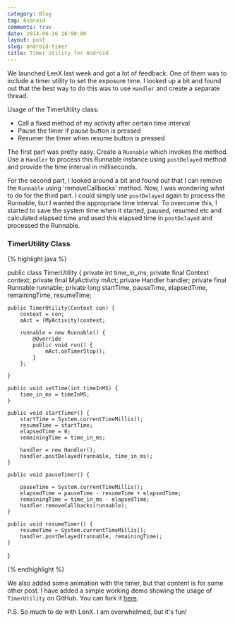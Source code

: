 ```yaml
---
category: Blog
tag: Android
comments: true
date: 2014-06-16 16:00:00
layout: post
slug: android-timer
title: Timer Utility for Android
---
```


We launched LenX last week and got a lot of feedback. One of them was to include a timer utility to set the exposure time. I looked up a bit and found out that the best way to do this was to use `Handler` and create a separate thread.

Usage of the TimerUtility class:

 - Call a fixed method of my activity after certain time interval
 - Pause the timer if pause button is pressed
 - Resumer the timer when resume button is pressed

The first part was pretty easy. Create a `Runnable` which invokes the method. Use a `Handler` to process this Runnable instance using `postDelayed` method and provide the time interval in milliseconds.

For the second part, I looked around a bit and found out that I can remove the `Runnable` using 'removeCallbacks' method. Now, I was wondering what to do for the third part. I could simply use `postDelayed` again to process the Runnable, but I wanted the appropriate time interval. To overcome this, I started to save the system time when it started, paused, resumed etc and calculated elapsed time and used this elapsed time in `postDelayed` and processed the Runnable.


### TimerUtility Class

{% highlight java %}

public class TimerUtility {
    private int time_in_ms;
    private final Context context;
    private final MyActivity mAct;
    private Handler handler;
    private final Runnable runnable;
    private long startTime, pauseTime, elapsedTime, remainingTime, resumeTime;

    public TimerUtility(Context con) {
        context = con;
        mAct = (MyActivity)context;

        runnable = new Runnable() {
            @Override
            public void run() {
                mAct.onTimerStop();
            }
        };

    }

    public void setTime(int timeInMS) {
        time_in_ms = timeInMS;
    }
    
    public void startTimer() {
        startTime = System.currentTimeMillis();
        resumeTime = startTime;
        elapsedTime = 0;
        remainingTime = time_in_ms;

        handler = new Handler();
        handler.postDelayed(runnable, time_in_ms);
    }

    public void pauseTimer() {
        
        pauseTime = System.currentTimeMillis();
        elapsedTime = pauseTime - resumeTime + elapsedTime;
        remainingTime = time_in_ms - elapsedTime;
        handler.removeCallbacks(runnable);
    }

    public void resumeTimer() {
        resumeTime = System.currentTimeMillis();
        handler.postDelayed(runnable, remainingTime);
    }
}

{% endhighlight %}

We also added some animation with the timer, but that content is for some other post. I have added a simple working demo showing the usage of `TimerUtility` on GitHub. You can fork it [here](https://github.com/jayrambhia/TimerUtilityDemo).

P.S. So much to do with LenX. I am overwhelmed, but it's fun!